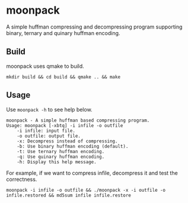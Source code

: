 # moonpack

A simple huffman compressing and decompressing program supporting
binary, ternary and quinary huffman encoding.

## Build

moonpack uses qmake to build.

```shell
mkdir build && cd build && qmake .. && make
```

## Usage

Use `moonpack -h` to see help below.

```shell
moonpack - A simple huffman based compressing program.
Usage: moonpack [-xbtq] -i infile -o outfile
	-i infile: input file.
	-o outfile: output file.
	-x: Decompress instead of compressing.
	-b: Use binary huffman encoding (default).
	-t: Use ternary huffman encoding.
	-q: Use quinary huffman encoding.
	-h: Display this help message.
```

For example, if we want to compress infile, decompress it and test the correctness.

```shell
moonpack -i infile -o outfile && ./moonpack -x -i outfile -o infile.restored && md5sum infile infile.restore
```